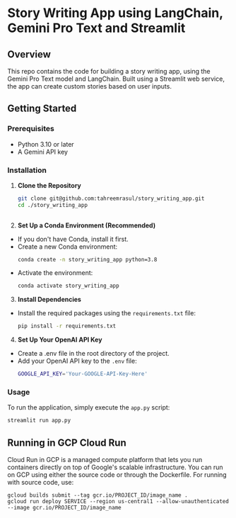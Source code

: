 # Story Writing App using LangChain, Gemini Pro Text and Streamlit

## Overview
This repo contains the code for building a story writing app, using the Gemini Pro Text model and LangChain. Built using a Streamlit web service, the app can create custom stories based on user inputs.

## Getting Started

### Prerequisites
- Python 3.10 or later
- A Gemini API key

### Installation

1. **Clone the Repository**
   ```bash
   git clone git@github.com:tahreemrasul/story_writing_app.git
   cd ./story_writing_app
  
2. **Set Up a Conda Environment (Recommended)**
* If you don't have Conda, install it first.
* Create a new Conda environment:
   ```bash
   conda create -n story_writing_app python=3.8
* Activate the environment:
   ```bash
   conda activate story_writing_app

3. **Install Dependencies**
* Install the required packages using the `requirements.txt` file:
   ```bash
   pip install -r requirements.txt

4. **Set Up Your OpenAI API Key**
* Create a .env file in the root directory of the project.
* Add your OpenAI API key to the `.env` file:
   ```bash
   GOOGLE_API_KEY='Your-GOOGLE-API-Key-Here'

### Usage
To run the application, simply execute the `app.py` script:
   ```bash
   streamlit run app.py
```

## Running in GCP Cloud Run
Cloud Run in GCP is a managed compute platform that lets you run containers directly on top of Google's 
scalable infrastructure. You can run on GCP using either the source code or through the Dockerfile. For running with 
source code, use:
```shell
gcloud builds submit --tag gcr.io/PROJECT_ID/image_name .
gcloud run deploy SERVICE --region us-central1 --allow-unauthenticated --image gcr.io/PROJECT_ID/image_name
```

